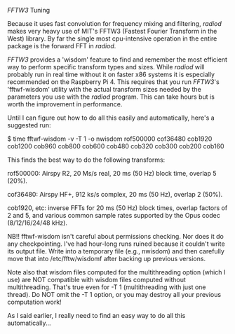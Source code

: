 *FFTW3* Tuning

Because it uses fast convolution for frequency mixing and filtering,
*radiod* makes very heavy use of MIT's FFTW3 (Fastest Fourier Transform
in the West) library. By far the single most cpu-intensive operation
in the entire package is the forward FFT in *radiod*.

*FFTW3* provides a 'wisdom' feature to find and remember the most
efficient way to perform specific transform types and sizes.  While
*radiod* will probably run in real time without it on faster x86
systems it is especially recommended on the Raspberry Pi 4. This
requires that you run *FFTW3*'s 'fftwf-wisdom' utility with the actual
transform sizes needed by the parameters you use with the *radiod*
program. This can take hours but is worth the improvement in
performance.

Until I can figure out how to do all this easily and automatically,
here's a suggested run:

$ time fftwf-wisdom -v -T 1 -o nwisdom rof500000 cof36480 cob1920 cob1200 cob960 cob800 cob600 cob480 cob320 cob300 cob200 cob160

This finds the best way to do the following transforms:

rof500000: Airspy R2, 20 Ms/s real, 20 ms (50 Hz) block time, overlap 5 (20%).

cof36480: Airspy HF+, 912 ks/s complex, 20 ms (50 Hz), overlap 2 (50%).

cob1920, etc: inverse FFTs for 20 ms (50 Hz) block times, overlap
factors of 2 and 5, and various common sample rates supported by the
Opus codec (8/12/16/24/48 kHz).

NB!! fftwf-wisdom isn't careful about permissions checking. Nor does it
do any checkpointing. I've had hour-long runs ruined because it
couldn't write its output file. Write into a temporary file (e.g.,
nwisdom) and then carefully move that into /etc/fftw/wisdomf after
backing up previous versions.

Note also that wisdom files computed for the multithreading option
(which I use) are NOT compatible with wisdom files computed without
multithreading. That's true even for -T 1 (multithreading with just
one thread). Do NOT omit the -T 1 option, or you may destroy all your
previous computation work!

As I said earlier, I really need to find an easy way to do all this
automatically...

